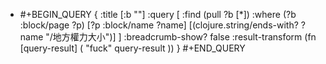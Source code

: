 - #+BEGIN_QUERY
  {
  :title [:b ""]
  :query [
   :find (pull ?b [*])
         :where
         (?b :block/page ?p)
         [?p :block/name ?name]
         [(clojure.string/ends-with? ?name "/地方權力大小")]
  ]
  :breadcrumb-show? false
  :result-transform (fn [query-result] (
  "fuck" query-result
  ))
  }
  #+END_QUERY